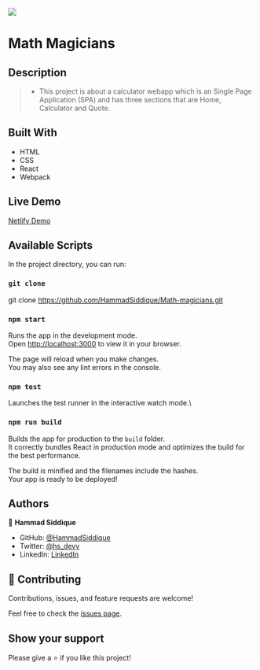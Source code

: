 ![](https://img.shields.io/badge/Microverse-blueviolet)

# Math Magicians

## Description

> - This project is about a calculator webapp which is an Single Page Application (SPA) and has three sections that are Home, Calculator and Quote.

## Built With

- HTML
- CSS
- React
- Webpack

## Live Demo

[Netlify Demo](https://heartfelt-pothos-ca1b87.netlify.app/)

## Available Scripts

In the project directory, you can run:

### `git clone`

git clone https://github.com/HammadSiddique/Math-magicians.git

### `npm start`

Runs the app in the development mode.\
Open [http://localhost:3000](http://localhost:3000) to view it in your browser.

The page will reload when you make changes.\
You may also see any lint errors in the console.

### `npm test`

Launches the test runner in the interactive watch mode.\

### `npm run build`

Builds the app for production to the `build` folder.\
It correctly bundles React in production mode and optimizes the build for the best performance.

The build is minified and the filenames include the hashes.\
Your app is ready to be deployed!

## Authors

👤 **Hammad Siddique**

- GitHub: [@HammadSiddique](https://github.com/HammadSiddique)
- Twitter: [@hs_devv](https://twitter.com/hs_devv)
- LinkedIn: [LinkedIn](https://www.linkedin.com/in/-hammadsiddique//)

## 🤝 Contributing

Contributions, issues, and feature requests are welcome!

Feel free to check the [issues page](../../issues/).

## Show your support

Please give a ⭐️ if you like this project!
